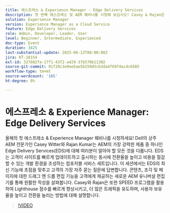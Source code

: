 ```yaml
---
title: 에스프레소 & Experience Manager - Edge Delivery Services
description: 첫 번째 에스프레소 및 AEM 웨비나를 시청해 보십시오! Casey & Rajan은 Edge Delivery Services, Universal Editor 및 SPEED를 통해 사이트 속도, 전환 및 편집 편의성을 향상시킵니다.
solution: Experience Manager
version: Experience Manager as a Cloud Service
feature: Edge Delivery Services
role: Admin, Developer, Leader, User
level: Beginner, Intermediate, Experienced
doc-type: Event
duration: 3425
last-substantial-update: 2025-06-12T00:00:00Z
jira: KT-18154
exl-id: 327602fa-17f1-4372-a429-37b570b11302
source-git-commit: 91f20c3e9ee5ae5b259d5cb3da476974acdc6585
workflow-type: tm+mt
source-wordcount: '165'
ht-degree: 0%

---
```


# 에스프레소 &amp; Experience Manager: Edge Delivery Services

올해의 첫 에스프레소 &amp; Experience Manager 웨비나를 시청하세요! Dell의 상주 AEM 전문가인 Casey Witter와 Rajan Kumar는 AEM의 가장 강력한 제품 중 하나인 Edge Delivery Services(EDS)에 대해 여러분이 알아야 할 모든 것을 다룹니다. EDS는 고객이 사이트를 빠르게 업데이트하고 출시하는 동시에 전환율을 높이고 비용을 절감할 수 있는 개발 환경을 조성하는 컴포저블 서비스 세트입니다. 이 세션에서는 EDS의 최신 기능에 초점을 맞추고 고객의 가장 자주 묻는 질문에 답변합니다. 콘텐츠, 조각 및 페이지에 대한 드래그 앤 드롭 편집 기능을 고객에게 제공하는 새로운 AEM 유니버설 편집기를 통해 원활한 작성을 살펴봅니다. Casey와 Rajan은 또한 SPEED 프로그램을 활용하여 Lighthouse 점수를 빠르게 향상시키고, 더 많은 트래픽을 유도하며, 사용자 보유율을 높이고 전환을 늘리는 방법에 대해 설명합니다.

>[!VIDEO](https://video.tv.adobe.com/v/3459033/?learn=on&enablevpops)

